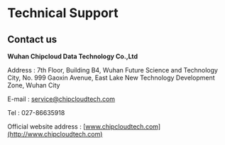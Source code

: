 # Technical Support
## Contact us

**Wuhan Chipcloud Data Technology Co.,Ltd**

Address : 7th Floor, Building B4, Wuhan Future Science and Technology City, No. 999 Gaoxin Avenue, East Lake New Technology Development Zone, Wuhan City

E-mail : service@chipcloudtech.com

Tel : 027-86635918

Official website address : [www.chipcloudtech.com](http://www.chipcloudtech.com)
